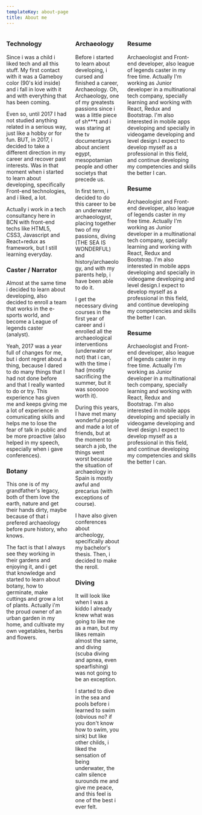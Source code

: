 ```yaml
---
templateKey: about-page
title: About me
---
```


<div class="columns">

<div id="column1" class="toggle column columnToggle">

<div id="technology" class="toggle">

### Technology

Since i was a child i liked tech and all this stuff. My first contact with it was a Gameboy color (90's kid inside) and i fall in love with it and with everything that has been coming. 

Even so, until 2017 I had not studied anything related in a serious way, just like a hobby or for fun.
BUT, in 2017, i decided to take a different direction in my career and recover past interests. Was in that moment when i started to learn about developing, specifically Front-end technologies, and i liked, a lot.

Actually i work in a tech consultancy here in BCN with front-end techs like HTML5, CSS3, Javascript and React+redux as framework, but I still learning everyday.

</div>
<div id="caster" class="toggle">

### Caster / Narrator

Almost at the same time i decided to learn about developing, also decided to enroll a team that works in the e-sports world, and become a League of legends caster (analyst). 

Yeah, 2017 was a year full of changes for me, but i dont regret about a thing, because I dared to do many things that I had not done before and that I really wanted to do or try. This experience has given me and keeps giving me a lot of experience in comunicating skills and helps me to lose the fear of talk in public and be more proactive (also helped in my speech, especially when i gave conferences).

</div>
<div id="botany" class="toggle">

### Botany

This one is of my grandfather's legacy, both of them love the earth, nature and get their hands dirty, maybe because of that i prefered archaeology before pure history, who knows.

The fact is that I always see they working in their gardens and enjoying it, and i get that knowledge and started to learn about botany, how to germinate, make cuttings and grow a lot of plants. Actually i'm the proud owner of an urban garden in my home, and cultivate my own vegetables, herbs and flowers.

</div>
</div>

<div id="column2" class="toggle column columnToggle">

<div id="archaeology" class="toggle">

### Archaeology

Before i started to learn about developing, i cursed and finished a career, Archaeology. 
Oh, Archaeology, one of my greatests passions since i was a little piece of sh\*\**t and i was staring at the tv documentarys about ancient egypt, mesopotamian people and other societys that precede us. 

In first term, i decided to do this career to be an underwater archaeologyst, placing together two of my passions, diving (THE SEA IS WONDERFUL) and history/archaeology, and with my parents help, i have been able to do it. 

I get the necessary diving courses in the first year of career and i enrolled all the archaeological interventions (underwater or not) that i can, with the time i had (mostly sacrificing the summer, but it was soooooo worth it).

During this years, I have met many wonderful people and made a lot of friends, but at the moment to search a job, the things went worst because the situation of archaeology in Spain is mostly awful and precarius (with exceptions of course).

I have also given conferences about archeology, specifically about my bachelor's thesis.
Then, i decided to make the reroll.

</div>

<div id="diving" class="toggle">

### Diving

It will look like when I was a kiddo I already knew what was going to like me as a man, but my likes remain almost the same, and diving (scuba diving and apnea, even spearfishing) was not going to be an exception.

I started to dive in the sea and pools before i learned to swim (obvious no? if you don't know how to swim, you sink) but like other childs, i liked the sensation of being underwater, the calm silence surounds me and give me peace, and this feel is one of the best i ever felt.

</div>

</div>



<div id="column3" class="toggle column is-hidden columnToggle">
<div id="resume" class="toggle">

### Resume

Archaeologist and Front-end developer, also league of legends caster in my free time. Actually I'm working as Junior developer in a multinational tech company, specially learning and working with React, Redux and Bootstrap. I'm also interested in mobile apps developing and specially in videogame developing and level design.I expect to develop myself as a professional in this field, and continue developing my competencies and skills the better I can.

</div>

<div id="resume" class="toggle">

### Resume

Archaeologist and Front-end developer, also league of legends caster in my free time. Actually I'm working as Junior developer in a multinational tech company, specially learning and working with React, Redux and Bootstrap. I'm also interested in mobile apps developing and specially in videogame developing and level design.I expect to develop myself as a professional in this field, and continue developing my competencies and skills the better I can.

</div>

<div id="resume" class="toggle">

### Resume

Archaeologist and Front-end developer, also league of legends caster in my free time. Actually I'm working as Junior developer in a multinational tech company, specially learning and working with React, Redux and Bootstrap. I'm also interested in mobile apps developing and specially in videogame developing and level design.I expect to develop myself as a professional in this field, and continue developing my competencies and skills the better I can.

</div>
</div>



